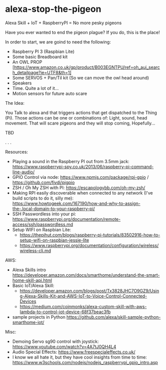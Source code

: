 # alexa-stop-the-pigeon
Alexa Skill + IoT + RaspberryPI  = No more pesky pigeons

Have you ever wanted to end the pigeon plague? If you do, this is the place!

In order to start, we are goind to need the following:

- Raspberry PI 3 (Raspbian Lite)
- Some basic Breadboard kit
- An OWL PROP [https://www.amazon.co.uk/gp/product/B003EGNTPU/ref=oh_aui_search_detailpage?ie=UTF8&th=1]
- Some SERVOS + Pan/Til kit (So we can move the owl head around)
- Speakers
- Time. Quite a lot of it... 
- Motion sensors for future auto scare

The Idea:

You Talk to alexa and that triggers actions that get dispatched to the Thing (Pi). Those actions can be one or combinations of:
Light, sound, head movement. That will scare pigeons and they will stop coming, Hopefully... 

TBD


.
.
.

Resources:

 - Playing a sound in the Raspberry PI out from 3.5mm jack: https://www.raspberrypi-spy.co.uk/2013/06/raspberry-pi-command-line-audio/
 - GPIO Control via node: https://www.npmjs.com/package/rpi-gpio / https://github.com/fivdi/pigpio
 - ZSH / Oh My ZSH with PI: https://escapologybb.com/oh-my-zsh/
 - Making RPI easily discoverable when connected to any network (I've build scripts to do it, silly me): https://www.howtogeek.com/167190/how-and-why-to-assign-the-.local-domain-to-your-raspberry-pi/
 - SSH Passwordless into your pi: https://www.raspberrypi.org/documentation/remote-access/ssh/passwordless.md
 - Setup WIFI on Raspbian Lite:  
   - https://thepihut.com/blogs/raspberry-pi-tutorials/83502916-how-to-setup-wifi-on-raspbian-jessie-lite
   - https://www.raspberrypi.org/documentation/configuration/wireless/wireless-cli.md

AWS:
 - Alexa Skills intro https://developer.amazon.com/docs/smarthome/understand-the-smart-home-skill-api.html
 - Basic IoT/Alexa Skill:       
   - https://developer.amazon.com/blogs/post/Tx3828JHC7O9GZ9/Using-Alexa-Skills-Kit-and-AWS-IoT-to-Voice-Control-Connected-Devices
   -  https://medium.com/coinmonks/alexa-custom-skill-with-aws-lambda-to-control-iot-device-68f37beac3fb
- sample projects in Python https://github.com/alexa/skill-sample-python-smarthome-iot/

 Misc: 
 - Demoing Servo sg90 control with joystick: https://www.youtube.com/watch?v=4A7tJ0QH4L4
 - Audio Special Effects: https://www.freespecialeffects.co.uk/
 - I know we all hate it, but they have cool insights from time to time: https://www.w3schools.com/nodejs/nodejs_raspberrypi_gpio_intro.asp